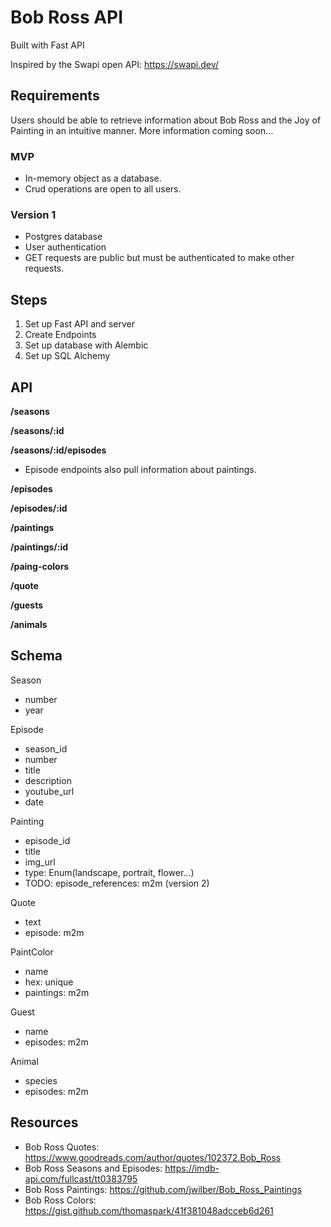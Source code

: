 # Bob Ross API

Built with Fast API

Inspired by the Swapi open API: https://swapi.dev/

## Requirements

Users should be able to retrieve information about Bob Ross and the Joy of Painting in an intuitive manner. More information coming soon...

### MVP

- In-memory object as a database.
- Crud operations are open to all users.

### Version 1

- Postgres database
- User authentication
- GET requests are public but must be authenticated to make other requests.

## Steps

1. Set up Fast API and server
1. Create Endpoints
1. Set up database with Alembic
1. Set up SQL Alchemy

## API

**/seasons**

**/seasons/:id**

**/seasons/:id/episodes**

- Episode endpoints also pull information about paintings.

**/episodes**

**/episodes/:id**

**/paintings**

**/paintings/:id**

**/paing-colors**

**/quote**

**/guests**

**/animals**

## Schema

Season
- number
- year

Episode
- season_id
- number
- title
- description
- youtube_url
- date

Painting
- episode_id
- title
- img_url
- type: Enum(landscape, portrait, flower...)
- TODO: episode_references: m2m (version 2)

Quote
- text
- episode: m2m

PaintColor
- name
- hex: unique
- paintings: m2m

Guest
- name
- episodes: m2m

Animal
- species
- episodes: m2m

## Resources

- Bob Ross Quotes: https://www.goodreads.com/author/quotes/102372.Bob_Ross
- Bob Ross Seasons and Episodes: https://imdb-api.com/fullcast/tt0383795
- Bob Ross Paintings: https://github.com/jwilber/Bob_Ross_Paintings
- Bob Ross Colors: https://gist.github.com/thomaspark/41f381048adcceb6d261

